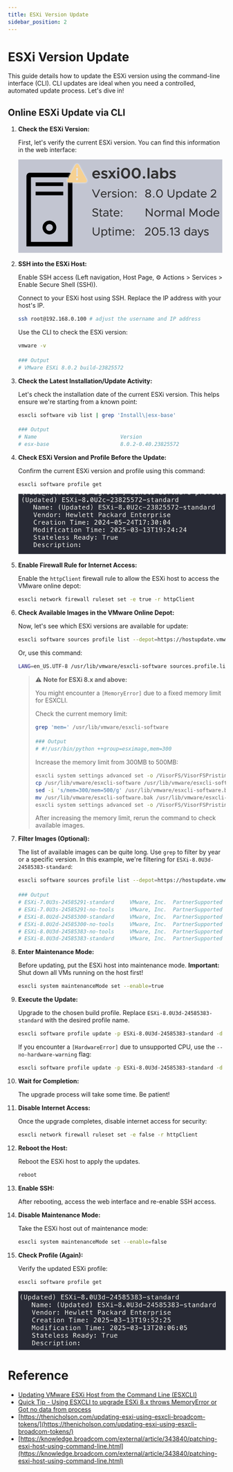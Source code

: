 ```yaml
---
title: ESXi Version Update
sidebar_position: 2
---
```


# ESXi Version Update

This guide details how to update the ESXi version using the command-line interface (CLI). CLI updates are ideal when you need a controlled, automated update process. Let's dive in!

## Online ESXi Update via CLI

1.  **Check the ESXi Version:**

    First, let's verify the current ESXi version. You can find this information in the web interface:

    ![esxi-version.png](img/esxi-version.png)

2.  **SSH into the ESXi Host:**

    Enable SSH access (Left navigation, Host Page, ⚙︎ Actions > Services > Enable Secure Shell (SSH)).

    Connect to your ESXi host using SSH. Replace the IP address with your host's IP.

    ```bash
    ssh root@192.168.0.100 # adjust the username and IP address
    ```

    Use the CLI to check the ESXi version:

    ```bash
    vmware -v

    ### Output
    # VMware ESXi 8.0.2 build-23825572
    ```

3.  **Check the Latest Installation/Update Activity:**

    Let's check the installation date of the current ESXi version. This helps ensure we're starting from a known point:

    ```bash
    esxcli software vib list | grep 'Install\|esx-base'

    ### Output
    # Name                           Version                               Vendor  Acceptance Level  Install Date  Platforms
    # esx-base                       8.0.2-0.40.23825572                   VMware  VMwareCertified   2024-05-24    host
    ```

4.  **Check ESXi Version and Profile Before the Update:**

    Confirm the current ESXi version and profile using this command:

    ```bash
    esxcli software profile get
    ```

    ![esxi-before-upgrade.png](img/esxi-before-upgrade.png)

5.  **Enable Firewall Rule for Internet Access:**

    Enable the `httpClient` firewall rule to allow the ESXi host to access the VMware online depot:

    ```bash
    esxcli network firewall ruleset set -e true -r httpClient
    ```

6.  **Check Available Images in the VMware Online Depot:**

    Now, let's see which ESXi versions are available for update:

    ```bash
    esxcli software sources profile list --depot=https://hostupdate.vmware.com/software/VUM/PRODUCTION/main/vmw-depot-index.xml
    ```

    Or, use this command:

    ```bash
    LANG=en_US.UTF-8 /usr/lib/vmware/esxcli-software sources.profile.list -d "https://hostupdate.vmware.com/software/VUM/PRODUCTION/main/vmw-depot-index.xml"
    ```

    > ⚠️ **Note for ESXi 8.x and above:**
    >
    > You might encounter a `[MemoryError]` due to a fixed memory limit for ESXCLI.
    >
    > Check the current memory limit:
    >
    > ```bash
    > grep 'mem=' /usr/lib/vmware/esxcli-software
    >
    > ### Output
    > # #!/usr/bin/python ++group=esximage,mem=300
    > ```
    >
    > Increase the memory limit from 300MB to 500MB:
    >
    > ```bash
    > esxcli system settings advanced set -o /VisorFS/VisorFSPristineTardisk -i 0
    > cp /usr/lib/vmware/esxcli-software /usr/lib/vmware/esxcli-software.bak
    > sed -i 's/mem=300/mem=500/g' /usr/lib/vmware/esxcli-software.bak
    > mv /usr/lib/vmware/esxcli-software.bak /usr/lib/vmware/esxcli-software -f
    > esxcli system settings advanced set -o /VisorFS/VisorFSPristineTardisk -i 1
    > ```
    >
    > After increasing the memory limit, rerun the command to check available images.

7.  **Filter Images (Optional):**

    The list of available images can be quite long. Use `grep` to filter by year or a specific version. In this example, we're filtering for `ESXi-8.0U3d-24585383-standard`:

    ```bash
    esxcli software sources profile list --depot=https://hostupdate.vmware.com/software/VUM/PRODUCTION/main/vmw-depot-index.xml | grep 2025

    ### Output
    # ESXi-7.0U3s-24585291-standard     VMware, Inc.  PartnerSupported  2025-03-04T00:00:00  2025-03-04T00:00:00
    # ESXi-7.0U3s-24585291-no-tools     VMware, Inc.  PartnerSupported  2025-03-04T00:00:00  2025-02-21T03:24:14
    # ESXi-8.0U2d-24585300-standard     VMware, Inc.  PartnerSupported  2025-03-04T00:00:00  2025-03-04T00:00:00
    # ESXi-8.0U2d-24585300-no-tools     VMware, Inc.  PartnerSupported  2025-03-04T00:00:00  2025-02-21T03:56:44
    # ESXi-8.0U3d-24585383-no-tools     VMware, Inc.  PartnerSupported  2025-03-04T00:00:00  2025-03-04T00:00:00
    # ESXi-8.0U3d-24585383-standard     VMware, Inc.  PartnerSupported  2025-03-04T00:00:00  2025-03-04T00:00:00
    ```

8.  **Enter Maintenance Mode:**

    Before updating, put the ESXi host into maintenance mode. **Important:** Shut down all VMs running on the host first!

    ```bash
    esxcli system maintenanceMode set --enable=true
    ```

9.  **Execute the Update:**

    Upgrade to the chosen build profile. Replace `ESXi-8.0U3d-24585383-standard` with the desired profile name.

    ```bash
    esxcli software profile update -p ESXi-8.0U3d-24585383-standard -d https://hostupdate.vmware.com/software/VUM/PRODUCTION/main/vmw-depot-index.xml
    ```

    If you encounter a `[HardwareError]` due to unsupported CPU, use the `--no-hardware-warning` flag:

    ```bash
    esxcli software profile update -p ESXi-8.0U3d-24585383-standard -d https://hostupdate.vmware.com/software/VUM/PRODUCTION/main/vmw-depot-index.xml --no-hardware-warning
    ```

10. **Wait for Completion:**

    The upgrade process will take some time. Be patient!
11. **Disable Internet Access:**

    Once the upgrade completes, disable internet access for security:

    ```bash
    esxcli network firewall ruleset set -e false -r httpClient
    ```

12. **Reboot the Host:**

    Reboot the ESXi host to apply the updates.

    ```bash
    reboot
    ```

13. **Enable SSH:**

    After rebooting, access the web interface and re-enable SSH access.
14. **Disable Maintenance Mode:**

    Take the ESXi host out of maintenance mode:

    ```bash
    esxcli system maintenanceMode set --enable=false
    ```

15. **Check Profile (Again):**

    Verify the updated ESXi profile:

    ```bash
    esxcli software profile get
    ```

    ![esxi-after-upgrade.png](img/esxi-after-upgrade.png)

# Reference

-   [Updating VMware ESXi Host from the Command Line (ESXCLI)](https://woshub.com/update-vmware-esxi/)
-   [Quick Tip - Using ESXCLI to upgrade ESXi 8.x throws MemoryError or Got no data from process](https://williamlam.com/2024/03/quick-tip-using-esxcli-to-upgrade-esxi-8-x-throws-memoryerror-or-got-no-data-from-process.html)
-   [https://thenicholson.com/updating-esxi-using-esxcli-broadcom-tokens/](https://thenicholson.com/updating-esxi-using-esxcli-broadcom-tokens/)
-   [https://knowledge.broadcom.com/external/article/343840/patching-esxi-host-using-command-line.html](https://knowledge.broadcom.com/external/article/343840/patching-esxi-host-using-command-line.html)